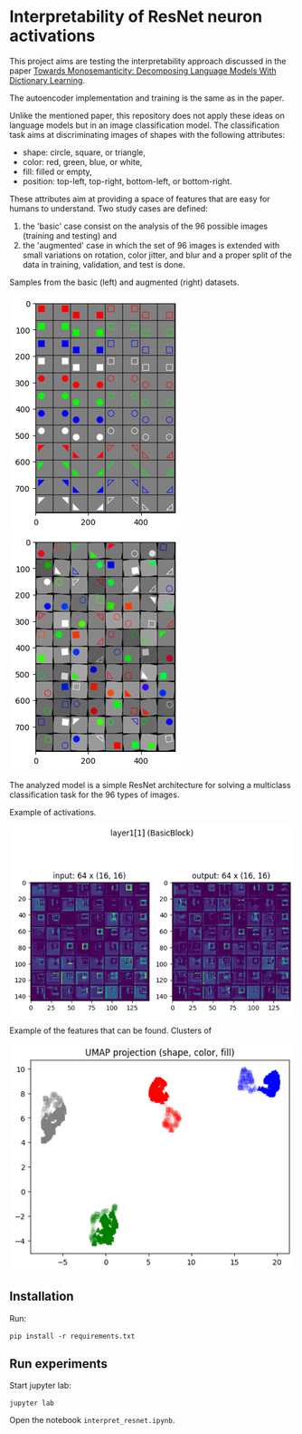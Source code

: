 # Interpretability of ResNet neuron activations

This project aims are testing the interpretability approach discussed in the paper [Towards Monosemanticity: Decomposing Language Models With Dictionary Learning](https://transformer-circuits.pub/2023/monosemantic-features).

The autoencoder implementation and training is the same as in the paper.

Unlike the mentioned paper, this repository does not apply these ideas on language models but in an image classification model.
The classification task aims at discriminating images of shapes with the following attributes:
- shape: circle, square, or triangle,
- color: red, green, blue, or white,
- fill: filled or empty,
- position: top-left, top-right, bottom-left, or bottom-right.

These attributes aim at providing a space of features that are easy for humans to understand.
Two study cases are defined:
1. the 'basic' case consist on the analysis of the 96 possible images (training and testing) and
2. the 'augmented' case in which the set of 96 images is extended with small variations on rotation, color jitter, and blur and a proper split of the data in training, validation, and test is done.

Samples from the basic (left) and augmented (right) datasets.

![data_sample_basic.png](resources/data_sample_basic.png)
![data_sample_augmented.png](resources/data_sample_augmented.png)


The analyzed model is a simple ResNet architecture for solving a multiclass classification task for the 96 types of images.

Example of activations.

![inspect_layer.png](resources/inspect_layer.png)

Example of the features that can be found.
Clusters of

![umap_color.png](resources/umap_color.png)


## Installation

Run:
```shell
pip install -r requirements.txt
```

## Run experiments

Start jupyter lab:
```shell
jupyter lab
```

Open the notebook `interpret_resnet.ipynb`.
